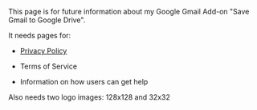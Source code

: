 This page is for future information about my Google Gmail Add-on "Save Gmail to Google Drive".

It needs pages for:<br>
- [Privacy Policy](s2gdPrivacyPolicy.md)<br>
* Terms of Service<br>
- Information on how users can get help


Also needs two logo images: 128x128 and 32x32
